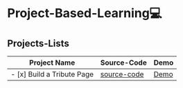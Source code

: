 #  Project-Based-Learning💻

[](https://cdn-media-2.freecodecamp.org/w1280/60599216687d62084bf6ac9e.jpg)


## Projects-Lists 


| Project Name | Source-Code |   Demo   |
| --- | --- | --- |
| - [x] Build a Tribute Page | [source-code](https://github.com/Aj7t/Project-Based-Learning/tree/main/CSS3/Tribute%20Page) |   [Demo](https://codepen.io/aj7t/pen/OJWYLOj)  |
 

